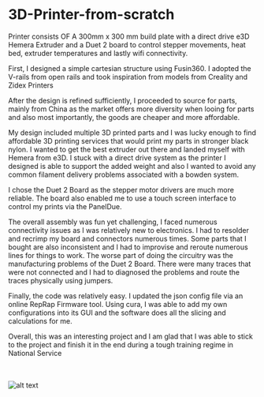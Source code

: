# 3D-Printer-from-scratch

Printer consists OF A 300mm x 300 mm build plate with a direct drive e3D Hemera Extruder and a Duet 2 board to control stepper movements, heat bed, extruder temperatures and lastly wifi connectivity.

First, I designed a simple cartesian structure using Fusin360. I adopted the V-rails from open rails and took inspiration from models from Creality and Zidex Printers

After the design is refined sufficiently, I proceeded to source for parts, mainly from China as the market offers more diversity when looing for parts and also most importantly, the goods are cheaper and more affordable.

My design included multiple 3D printed parts and I was lucky enough to find affordable 3D printing services that would print my parts in stronger black nylon.
I wanted to get the best extruder out there and landed myself with Hemera from e3D. I stuck with a direct drive system as the printer I designed is able to support the added weight and also I wanted to avoid any common filament delivery problems associated with a bowden system.

I chose the Duet 2 Board as the stepper motor drivers are much more reliable. The board also enabled me to use a touch screen interface to control my prints via the PanelDue.

The overall assembly was fun yet challenging, I faced numerous connectivity issues as I was relatively new to electronics. I had to resolder and recrimp my board and connectors numerous times. Some parts that I bought are also inconsistent and I had to improvise and reroute numerous lines for things to work. The worse part of doing the circuitry was the manufacturing problems of the Duet 2 Board. There were many traces that were not connected and I had to diagnosed the problems and route the traces physically using jumpers.

Finally, the code was relatively easy. I updated the json config file via an online RepRap Firmware tool. Using cura, I was able to add my own configurations into its GUI and the software does all the slicing and calculations for me.

Overall, this was an interesting project and I am glad that I was able to stick to the project and finish it in the end during a tough training regime in National Service 

<br></br>
![alt text](https://user-images.githubusercontent.com/104839312/198099008-861fa0aa-379c-44e2-8c40-238cd5e07de5.jpeg)
